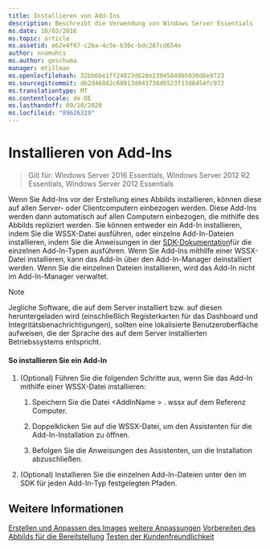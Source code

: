 ```yaml
---
title: Installieren von Add-Ins
description: Beschreibt die Verwendung von Windows Server Essentials
ms.date: 10/03/2016
ms.topic: article
ms.assetid: e62e4f07-c2ba-4c5e-b30c-bdc287cd654e
author: nnamuhcs
ms.author: geschuma
manager: mtillman
ms.openlocfilehash: 32bb6be1ff24823d628e23945849b5030d6e0723
ms.sourcegitcommit: db2d46842c68813d043738d6523f13d8454fc972
ms.translationtype: MT
ms.contentlocale: de-DE
ms.lasthandoff: 09/10/2020
ms.locfileid: "89626319"
---
```

# <a name="install-add-ins"></a>Installieren von Add-Ins

>Gilt für: Windows Server 2016 Essentials, Windows Server 2012 R2 Essentials, Windows Server 2012 Essentials

Wenn Sie Add-Ins vor der Erstellung eines Abbilds installieren, können diese auf allen Server- oder Clientcomputern einbezogen werden. Diese Add-Ins werden dann automatisch auf allen Computern einbezogen, die mithilfe des Abbilds repliziert werden. Sie können entweder ein Add-In installieren, indem Sie die WSSX-Datei ausführen, oder einzelne Add-In-Dateien installieren, indem Sie die Anweisungen in der [SDK-Dokumentation](https://go.microsoft.com/fwlink/?LinkID=248648)für die einzelnen Add-In-Typen ausführen. Wenn Sie Add-Ins mithilfe einer WSSX-Datei installieren, kann das Add-In über den Add-In-Manager deinstalliert werden. Wenn Sie die einzelnen Dateien installieren, wird das Add-In nicht im Add-In-Manager verwaltet.

> [!NOTE]
>  Jegliche Software, die auf dem Server installiert bzw. auf diesen heruntergeladen wird (einschließlich Registerkarten für das Dashboard und Integritätsbenachrichtigungen), sollten eine lokalisierte Benutzeroberfläche aufweisen, die der Sprache des auf dem Server installierten Betriebssystems entspricht.

#### <a name="to-install-an-add-in"></a>So installieren Sie ein Add-In

1.  (Optional) Führen Sie die folgenden Schritte aus, wenn Sie das Add-In mithilfe einer WSSX-Datei installieren:

    1.  Speichern Sie die Datei <AddInName \> . wssx auf dem Referenz Computer.

    2.  Doppelklicken Sie auf die WSSX-Datei, um den Assistenten für die Add-In-Installation zu öffnen.

    3.  Befolgen Sie die Anweisungen des Assistenten, um die Installation abzuschließen.

2.  (Optional) Installieren Sie die einzelnen Add-In-Dateien unter den im SDK für jeden Add-In-Typ festgelegten Pfaden.

## <a name="see-also"></a>Weitere Informationen
 [Erstellen und Anpassen des Images](Creating-and-Customizing-the-Image.md) [weitere Anpassungen](Additional-Customizations.md) [Vorbereiten des Abbilds für die Bereitstellung](Preparing-the-Image-for-Deployment.md) [Testen der Kundenfreundlichkeit](Testing-the-Customer-Experience.md)